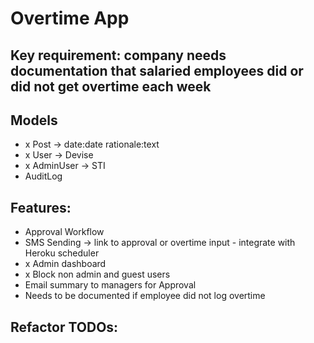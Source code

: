 # Overtime App

## Key requirement: company needs documentation that salaried employees did or did not get overtime each week

## Models
- x Post -> date:date rationale:text
- x User -> Devise
- x AdminUser -> STI
- AuditLog

## Features:
- Approval Workflow
- SMS Sending -> link to approval or overtime input - integrate with Heroku scheduler
- x Admin dashboard
- x Block non admin and guest users
- Email summary to managers for Approval
- Needs to be documented if employee did not log overtime

## Refactor TODOs:
